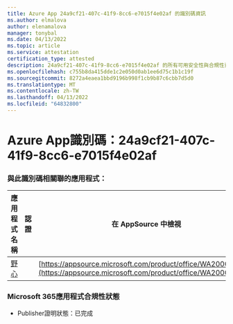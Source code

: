 ```yaml
---
title: Azure App 24a9cf21-407c-41f9-8cc6-e7015f4e02af 的識別碼資訊
ms.author: elmalova
author: elenamalova
manager: tonybal
ms.date: 04/13/2022
ms.topic: article
ms.service: attestation
certification_type: attested
description: 24a9cf21-407c-41f9-8cc6-e7015f4e02af 的所有可用安全性與合規性資訊。
ms.openlocfilehash: c755b8da415dde1c2e050d0ab1ee6d75c1b1c19f
ms.sourcegitcommit: 8272a4eaea1bbd9196b998f1cb9b87c6cbb7d5d0
ms.translationtype: MT
ms.contentlocale: zh-TW
ms.lasthandoff: 04/13/2022
ms.locfileid: "64832800"
---
```

# <a name="azure-app-id-24a9cf21-407c-41f9-8cc6-e7015f4e02af"></a>Azure App識別碼：24a9cf21-407c-41f9-8cc6-e7015f4e02af


### <a name="apps-associated-with-this-id"></a>與此識別碼相關聯的應用程式：
| **應用程式名稱** | **認證** | **在 AppSource 中檢視** |
|--------------|---------------|-----------------------|
| [野心](../forward/WA200003159.md) |  | [https://appsource.microsoft.com/product/office/WA200003159](https://appsource.microsoft.com/product/office/WA200003159) |

### <a name="microsoft-365-app-compliance-status"></a>Microsoft 365應用程式合規性狀態
- Publisher證明狀態：已完成
